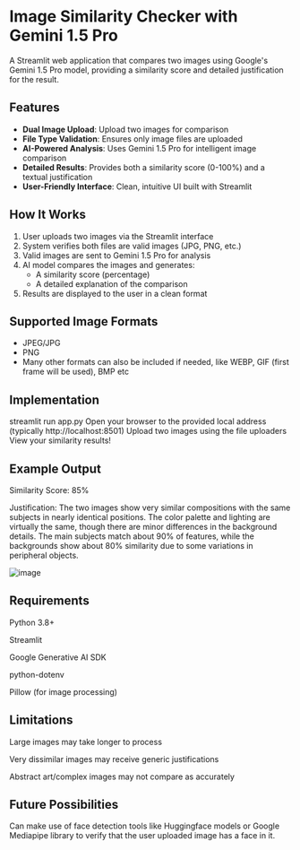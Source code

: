 # Image Similarity Checker with Gemini 1.5 Pro

A Streamlit web application that compares two images using Google's Gemini 1.5 Pro model, providing a similarity score and detailed justification for the result.

## Features

- **Dual Image Upload**: Upload two images for comparison
- **File Type Validation**: Ensures only image files are uploaded
- **AI-Powered Analysis**: Uses Gemini 1.5 Pro for intelligent image comparison
- **Detailed Results**: Provides both a similarity score (0-100%) and a textual justification
- **User-Friendly Interface**: Clean, intuitive UI built with Streamlit

## How It Works

1. User uploads two images via the Streamlit interface
2. System verifies both files are valid images (JPG, PNG, etc.)
3. Valid images are sent to Gemini 1.5 Pro for analysis
4. AI model compares the images and generates:
   - A similarity score (percentage)
   - A detailed explanation of the comparison
5. Results are displayed to the user in a clean format

## Supported Image Formats

- JPEG/JPG
- PNG
- Many other formats can also be included if needed, like WEBP, GIF (first frame will be used), BMP etc 

## Implementation

streamlit run app.py
Open your browser to the provided local address (typically http://localhost:8501)
Upload two images using the file uploaders
View your similarity results!

## Example Output

Similarity Score: 85%

Justification:
The two images show very similar compositions with the same subjects in nearly identical positions. 
The color palette and lighting are virtually the same, though there are minor differences in 
the background details. The main subjects match about 90% of features, while the backgrounds 
show about 80% similarity due to some variations in peripheral objects.

![image](https://github.com/user-attachments/assets/b0104bc8-c22d-4fa2-a514-e21b556c8d2d)


## Requirements

Python 3.8+

Streamlit

Google Generative AI SDK

python-dotenv

Pillow (for image processing)

## Limitations

Large images may take longer to process

Very dissimilar images may receive generic justifications

Abstract art/complex images may not compare as accurately

## Future Possibilities

Can make use of face detection tools like Huggingface models or Google Mediapipe library to verify that the user uploaded image has a face in it.
 
